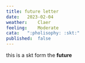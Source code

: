 ```yaml
---
title: future letter
date:	2023-02-04
weather:	Claer
feeling:	Moderate
cata:	":pholisophy: :skt:"
published:  false
---
```


this is a skt form the **future**
